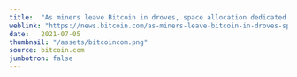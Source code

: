 ```yaml
---
title:  "As miners leave Bitcoin in droves, space allocation dedicated to Filecoin and Beet surges"
weblink: "https://news.bitcoin.com/as-miners-leave-bitcoin-in-droves-space-allocation-dedicated-to-filecoin-and-beet-surges/"
date:   2021-07-05
thumbnail: "/assets/bitcoincom.png"
source: bitcoin.com
jumbotron: false
---
```


